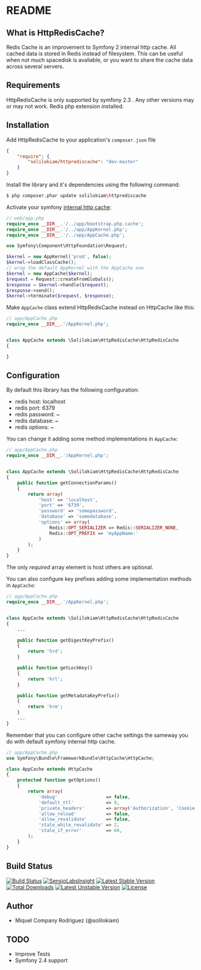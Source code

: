 README
======

What is HttpRedisCache?
-----------------------

Redis Cache is an improvement to Symfony 2 internal http cache. All cached data is stored in Redis instead of filesystem.
This can be useful when not much spacedisk is avaliable, or you want to share the cache data across several servers.

Requirements
------------

HttpRedisCache is only supported by symfony 2.3 . Any other versions may or may not work. Redis php extension installed.

Installation
------------
Add HttpRedisCache to your application's `composer.json` file
```json
{
    "require": {
        "solilokiam/httprediscache": "dev-master"
    }
}
```

Install the library and it's dependencies using the following command:
```bash
$ php composer.phar update solilokiam\httprediscache
```

Activate your symfony [internal http cache](http://symfony.com/doc/current/book/http_cache.html#symfony2-reverse-proxy):
```php
// web/app.php
require_once __DIR__.'/../app/bootstrap.php.cache';
require_once __DIR__.'/../app/AppKernel.php';
require_once __DIR__.'/../app/AppCache.php';

use Symfony\Component\HttpFoundation\Request;

$kernel = new AppKernel('prod', false);
$kernel->loadClassCache();
// wrap the default AppKernel with the AppCache one
$kernel = new AppCache($kernel);
$request = Request::createFromGlobals();
$response = $kernel->handle($request);
$response->send();
$kernel->terminate($request, $response);
```

Make `AppCache` class extend HttpRedisCache instead on HttpCache like this:
```php
// app/AppCache.php
require_once __DIR__.'/AppKernel.php';


class AppCache extends \Solilokiam\HttpRedisCache\HttpRedisCache
{

}
```

Configuration
-------------
By default this library has the following configuration:
- redis host: localhost
- redis port: 6379
- redis password: ~
- redis database: ~
- redis options: ~

You can change it adding some method implementations in `AppCache`:
```php
// app/AppCache.php
require_once __DIR__.'/AppKernel.php';


class AppCache extends \Solilokiam\HttpRedisCache\HttpRedisCache
{
    public function getConnectionParams()
    {
        return array(
            'host' => 'localhost',
            'port' => '6739',
            'password' => 'somepassword',
            'database' => 'somedatabase',
            'options' => array(
                Redis::OPT_SERIALIZER => Redis::SERIALIZER_NONE,
                Redis::OPT_PREFIX => 'myAppName:'
            )
        );
    }
}
```

The only *required* array element is host others are optional.

You can also configure key prefixes adding some implementation methods in `AppCache`:
```php
// app/AppCache.php
require_once __DIR__.'/AppKernel.php';


class AppCache extends \Solilokiam\HttpRedisCache\HttpRedisCache
{
    ...

    public function getDigestKeyPrefix()
    {
        return 'hrd';
    }

    public function getLockKey()
    {
        return 'hrl';
    }

    public function getMetadataKeyPrefix()
    {
        return 'hrm';
    }
    ...
}
```

Remember that you can configure other cache settings the sameway you do with default symfony internal http cache.
```php
// app/AppCache.php
use Symfony\Bundle\FrameworkBundle\HttpCache\HttpCache;

class AppCache extends HttpCache
{
    protected function getOptions()
    {
        return array(
            'debug'                  => false,
            'default_ttl'            => 0,
            'private_headers'        => array('Authorization', 'Cookie'),
            'allow_reload'           => false,
            'allow_revalidate'       => false,
            'stale_while_revalidate' => 2,
            'stale_if_error'         => 60,
        );
    }
}
```

Build Status
------------
[![Build Status](https://travis-ci.org/solilokiam/HttpRedisCache.png?branch=master)](https://travis-ci.org/solilokiam/HttpRedisCache)
[![SensioLabsInsight](https://insight.sensiolabs.com/projects/99d54861-3c70-4cd6-a73d-f1ce31aa8869/mini.png)](https://insight.sensiolabs.com/projects/99d54861-3c70-4cd6-a73d-f1ce31aa8869)
[![Latest Stable Version](https://poser.pugx.org/solilokiam/httprediscache/v/stable.png)](https://packagist.org/packages/solilokiam/httprediscache) [![Total Downloads](https://poser.pugx.org/solilokiam/httprediscache/downloads.png)](https://packagist.org/packages/solilokiam/httprediscache) [![Latest Unstable Version](https://poser.pugx.org/solilokiam/httprediscache/v/unstable.png)](https://packagist.org/packages/solilokiam/httprediscache) [![License](https://poser.pugx.org/solilokiam/httprediscache/license.png)](https://packagist.org/packages/solilokiam/httprediscache)


Author
------
- Miquel Company Rodriguez (@solilokiam)

TODO
----
- Improve Tests
- Symfony 2.4 support

